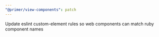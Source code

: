```yaml
---
"@primer/view-components": patch
---
```


Update eslint custom-element rules so web components can match ruby component names
